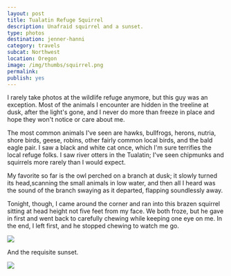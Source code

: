 ```yaml
---
layout: post
title: Tualatin Refuge Squirrel
description: Unafraid squirrel and a sunset.
type: photos
destination: jenner-hanni
category: travels
subcat: Northwest
location: Oregon
image: /img/thumbs/squirrel.png
permalink: 
publish: yes
---
```


I rarely take photos at the wildlife refuge anymore, but this guy was an exception. Most of the animals I encounter are hidden in the treeline at dusk, after the light's gone, and I never do more than freeze in place and hope they won't notice or care about me. 

The most common animals I've seen are hawks, bullfrogs, herons, nutria, shore birds, geese, robins, other fairly common local birds, and the bald eagle pair. I saw a black and white cat once, which I'm sure terrifies the local refuge folks. I saw river otters in the Tualatin; I've seen chipmunks and squirrels more rarely than I would expect. 

My favorite so far is the owl perched on a branch at dusk; it slowly turned its head,scanning the small animals in low water, and then all I heard was the sound of the branch swaying as it departed, flapping soundlessly away. 

Tonight, though, I came around the corner and ran into this brazen squirrel sitting at head height not five feet from my face. We both froze, but he gave in first and went back to carefully chewing while keeping one eye on me. In the end, I left first, and he stopped chewing to watch me go.   

<img src="https://jenner.smugmug.com/Squirrel-at-Wildlife-Refuge/i-sRhWFMH/0/L/squirrel-L.png">

And the requisite sunset.

<img src="https://jenner.smugmug.com/Squirrel-at-Wildlife-Refuge/i-LdzP8Gd/0/L/IMG_2672-L.jpg">
